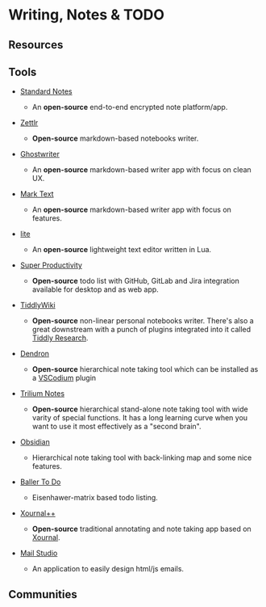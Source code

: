 # Writing, Notes & TODO

## Resources

## Tools

* [Standard Notes](https://standardnotes.org)
  
  * An **open-source** end-to-end encrypted note platform/app.

* [Zettlr](https://www.zettlr.com)
  
  * **Open-source** markdown-based notebooks writer.

* [Ghostwriter](https://wereturtle.github.io/ghostwriter)
  
  - An **open-source** markdown-based writer app with focus on clean UX.
- [Mark Text](https://marktext.app)
  
  - An **open-source** markdown-based writer app with focus on features.

- [lite](https://github.com/rxi/lite)
  
  - An **open-source** lightweight text editor written in Lua.
* [Super Productivity](https://super-productivity.com)
  
  * **Open-source** todo list with GitHub, GitLab and Jira integration available for desktop and as web app.

* [TiddlyWiki](https://tiddlywiki.com)
  
  * **Open-source** non-linear personal notebooks writer. There's also a great downstream with a punch of plugins integrated into it called [Tiddly Research](https://github.com/kebifurai/TiddlyResearch).

* [Dendron](https://dendron.so)
  
  * **Open-source** hierarchical note taking tool which can be installed as a [VSCodium](https://github.com/VSCodium/vscodium) plugin

* [Trilium Notes](https://github.com/zadam/trilium)
  
  * **Open-source** hierarchical stand-alone note taking tool with wide varity of special functions. It has a long learning curve when you want to use it most effectively as a "second brain".

* [Obsidian](https://obsidian.md)
  
  * Hierarchical note taking tool with back-linking map and some nice features.

* [Baller To Do](https://ballertodo.com)
  
  * Eisenhawer-matrix based todo listing.

* [Xournal++](https://github.com/xournalpp/xournalpp)
  
  * **Open-source** traditional annotating and note taking app based on [Xournal](https://sourceforge.net/projects/xournal/).

* [Mail Studio](https://mailstudio.app)
  
  * An application to easily design html/js emails.

## Communities
